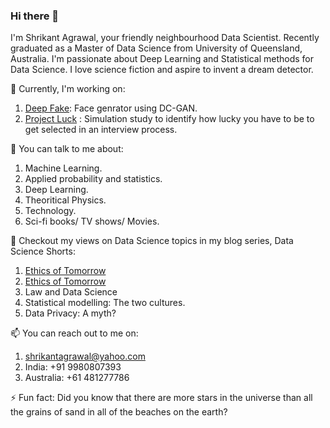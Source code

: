 ### Hi there 👋


I'm Shrikant Agrawal, your friendly neighbourhood Data Scientist. Recently graduated as a Master of Data Science from University of Queensland, Australia. I'm passionate about Deep Learning and Statistical methods for Data Science. I love science fiction and aspire to invent a dream detector. 



🔭 Currently, I'm working on:

1. <a href="https://github.com/agrawal-s/Deepfake_DCGAN/blob/main/DC_GAN_Readme.md" target="_blank" >Deep Fake</a>: Face genrator using DC-GAN.
2. <a href="https://github.com/agrawal-s/Project_Luck" target="_blank" >Project Luck</a> : Simulation study to identify how lucky you have to be to get selected in an interview process.

💬 You can talk to me about:
1. Machine Learning.
2. Applied probability and statistics.
3. Deep Learning.
4. Theoritical Physics.
5. Technology.
6. Sci-fi books/ TV shows/ Movies.

:scroll: Checkout my views on Data Science topics in my blog series, Data Science Shorts:
1. <a href="https://github.com/agrawal-s/DataScienceBlogs/blob/main/Ethics%20of%20Tomorrow%20-%20A%20Data%20Science%20short.ipynb" target="_blank" >Ethics of Tomorrow</a> 
2. <a href="https://github.com/agrawal-s/DataScienceBlogs/blob/main/Responsible%20Statistics%20and%20Machine%20learning.ipynb Responsible Machine Learning" target="_blank" >Ethics of Tomorrow</a> 
3. Law and Data Science
4. Statistical modelling: The two cultures.
5. Data Privacy: A myth?


📫 You can reach out to me on:

1. shrikantagrawal@yahoo.com
2. India: +91 9980807393
3. Australia: +61 481277786

⚡ Fun fact: Did you know that there are more stars in the universe than all the grains of sand in all of the beaches on the earth? 

